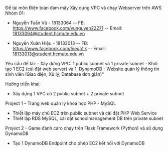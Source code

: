 Đề tài môn Điện toán đám mây
Xây dựng VPC và chạy Webserver trên AWS
Nhóm 01:
- Nguyễn Tuấn Vũ - 18133064 -- FB: https://www.facebook.com/vunguyen22271 -- Email: 18133064@student.hcmute.edu.vn
  
- Nguyễn Xuân Hiệu - 18133013 -- FB: https://www.facebook.com/hieua1lk -- Email: 18133013@student.hcmute.edu.vn

Yêu cầu đề tài:
- Xây dựng VPC: 1 public subnet và 1 private subnet
- Khởi tạo 1 EC2 (cài đặt web server) và 1  DynamoDB
- Website quản lý thông tin sinh viên (Giao diện, Xử lý, Database đơn giản)"

Hướng triển khai:
* Xây dựng 1 VPC có 2 public subnet + 2 private subnet

Project 1 – Trang web quản lý khoá học PHP - MySQL
- Thiết lập máy chủ EC2 trên public subnet và cài đặt PHP Web Service
- Thiết lập RDS MySQL, cài đặt schoolmanagement DB trên private subnet 

Project 2 – Game đánh caro chạy trên Flask Framework (Python) và sử dụng DynamoDB 
- Tạo 1 DynamoDB Endpoint cho phép EC2 kết nối với DynamoDB
